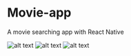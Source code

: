 # Movie-app
A movie searching app with React Native

![alt text](https://www.linkpicture.com/q/Screenshot_1644769043_1.png)
![alt text](https://www.linkpicture.com/q/Screenshot_1644769074.png)
![alt text](https://www.linkpicture.com/q/Screenshot_1644769098.png)
